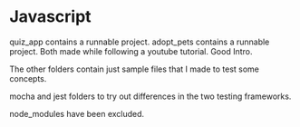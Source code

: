 # Javascript

quiz_app contains a runnable project.
adopt_pets contains a runnable project. 
Both made while following a youtube tutorial. Good Intro.

The other folders contain just sample files that I made to test some concepts.

mocha and jest folders to try out differences in the two testing frameworks.

node_modules have been excluded.
